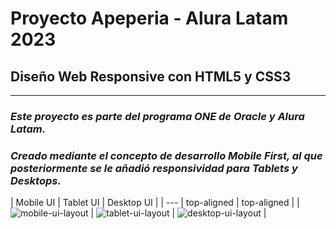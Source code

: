 # Proyecto Apeperia - Alura Latam 2023

## Diseño Web Responsive con HTML5 y CSS3
________________________________________________________________________________________________________________________

### *Este proyecto es parte del programa ONE de Oracle y Alura Latam.*

### *Creado mediante el concepto de desarrollo Mobile First, al que posteriormente se le añadió responsividad para Tablets y Desktops.*

| Mobile UI | Tablet UI | Desktop UI |
| --- | top-aligned | top-aligned |
| ![mobile-ui-layout](https://user-images.githubusercontent.com/93367648/220075188-af763ea0-2403-426b-89df-5cb7d00a980e.png) |  ![tablet-ui-layout](https://user-images.githubusercontent.com/93367648/220075544-b194c0d3-a39c-457e-8ae7-658aea41c7be.png) |  ![desktop-ui-layout](https://user-images.githubusercontent.com/93367648/220075904-315a19c7-7f06-4ded-bf3a-60240be45137.png) |









